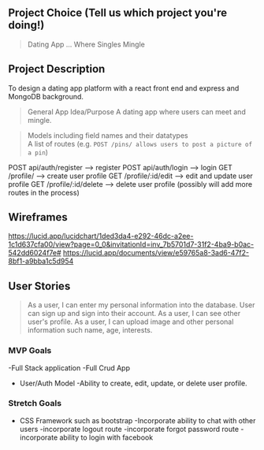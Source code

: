## Project Choice (Tell us which project you're doing!)
> Dating App ... Where Singles Mingle 

## Project Description
To design a dating app platform with a react front end and express and MongoDB background. 


> General App Idea/Purpose
A dating app where users can meet and mingle. 

> Models including field names and their datatypes<br />
> A list of routes (e.g. `POST /pins/ allows users to post a picture of a pin`)

POST api/auth/register --> register
POST api/auth/login --> login
GET /profile/ --> create user profile
GET /profile/:id/edit --> edit and update user profile
GET /profile/:id/delete --> delete user profile
(possibly will add more routes in the process)

## Wireframes
https://lucid.app/lucidchart/1ded3da4-e292-46dc-a2ee-1c1d637cfa00/view?page=0_0&invitationId=inv_7b5701d7-31f2-4ba9-b0ac-542dd6024f7e#
https://lucid.app/documents/view/e59765a8-3ad6-47f2-8bf1-a9bba1c5d954

## User Stories

> As a user, I can enter my personal information into the database. 
> User can sign up and sign into their account. 
>As a user, I can see other user's profile. 
> As a user, I can upload image and other personal information such name, age, interests. 

### MVP Goals
-Full Stack application 
-Full Crud App
- User/Auth Model 
-Ability to create, edit, update, or delete user profile. 


### Stretch Goals
- CSS Framework such as bootstrap 
-Incorporate ability to chat with other users
-incorporate logout route 
-incorporate forgot password route
-incorporate ability to login with facebook 